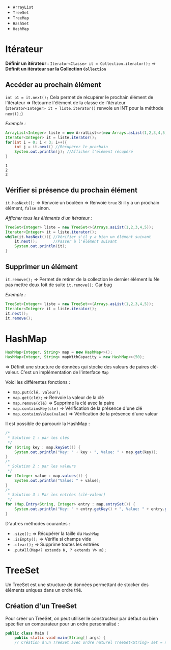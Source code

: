- `ArrayList`
- `TreeSet`
- `TreeMap`
- `HashSet`
- `HashMap`


# Itérateur
**Définir un itérateur :** `Iterator<Classe> it = Collection.iterator();`
⇒ **Définit un itérateur sur la Collection `Collection`**

## Accéder au prochain élément
`int p1 = it.next();`
Cela permet de récupérer le prochain élément de l'itérateur
⇒ Retourne l'élément de la classe de l'itérateur (`Iterator<Integer> it = liste.iterator()` renvoie un INT pour la méthode `next();`)

*Exemple :*
```Java
ArrayList<Integer> liste = new ArratList<>(new Arrays.asList(1,2,3,4,5));
Iterator<Integer> it = liste.iterator();
for(int i = 0; i < 3; i++){
	int j = it.next() //Récupérer le prochain
	System.out.println(j); //Afficher l'élément récupéré
}
```
```sortie
1
2
3
```

## Vérifier si présence du prochain élément
`it.hasNext();` ⇒ Renvoie un booléen
⇒ Renvoie `true` Si il y a un prochain élément, `false` sinon.

*Afficher tous les éléments d'un itérateur :*
```Java
TreeSet<Integer> liste = new TreeSet<>(Arrays.asList(1,2,3,4,5));
Iterator<Integer> it = liste.iterator();
while(it.hasNext()){ //Vérifier s'il y a bien un élément suivant
	it.next();       //Passer à l'élément suivant
	System.out.println(it);
}
```

## Supprimer un élément
`it.remove();`
⇒ Permet de retirer de la collection le dernier élément lu
Ne pas mettre deux foit de suite `it.remove();` Car bug

*Exemple :*
```Java
TreeSet<Integer> liste = new TreeSet<>(Arrays.asList(1,2,3,4,5));
Iterator<Integer> it = liste.iterator();
it.next();
it.remove();
```

# HashMap
```Java
HashMap<Integer, String> map = new HashMap<>();
HashMap<Integer, String> mapWithCapacity = new HashMap<>(50);
```

⇒ Définit une structure de données qui stocke des valeurs de paires clé-valeur. C'est un implémentation de l'interface `Map`

Voici les différentes fonctions :
- `map.put(clé, valeur);`
- `map.get(clé);` ⇒ Renvoie la valeur de la clé
- `map.remove(clé)` ⇒ Supprime la clé avec la paire
- `map.containsKey(cle)` ⇒ Vérification de la présence d'une clé
- `map.containsValue(value)` ⇒ Vérification de la présence d'une valeur

Il est possible de parcourir la HashMap :

```java
/*
 * Solution 1 : par les clés
 */
for (String key : map.keySet()) {
	System.out.println("Key: " + key + ", Value: " + map.get(key));
}
/*
 * Solution 2 : par les valeurs
 */
for (Integer value : map.values()) {
    System.out.println("Value: " + value);
}
/*
 * Solution 3 : Par les entrées (clé-valeur)
 */
for (Map.Entry<String, Integer> entry : map.entrySet()) {
	System.out.println("Key: " + entry.getKey() + ", Value: " + entry.getValue());
}
```


D'autres méthodes courantes :
- `.size();` ⇒ Récupérer la taille du `HashMap`
- `.isEmpty();` ⇒ Vérifie si champs vide
- `.clear();` ⇒ Supprime toutes les entrées
- `.putAll(Map<? extends K, ? extends V> m);`


# TreeSet
Un TreeSet est une structure de données permettant de stocker des éléments uniques dans un ordre trié.

## Création d'un TreeSet
Pour créer un TreeSet, on peut utiliser le constructeur par défaut ou bien spécifier un comparateur pour un ordre personnalisé :
```Java
public class Main {
	public static void main(String[] args) {
	// Création d'un TreeSet avec ordre naturel TreeSet<String> set = new TreeSet<>(); // Avec un comparateur personnalisé TreeSet<String> setWithComparator = new TreeSet<>((s1, s2) -> s2.compareTo(s1)); // Ordre décroissant } }
```